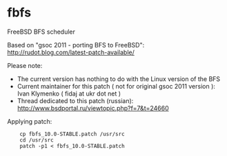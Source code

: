 fbfs
====

FreeBSD BFS scheduler

Based on "gsoc 2011 - porting BFS to FreeBSD": http://rudot.blog.com/latest-patch-available/

Please note:

- The current version has nothing to do with the Linux version of the BFS
- Current maintainer for this patch ( not for original gsoc 2011 version ): Ivan Klymenko ( fidaj at ukr dot net )
- Thread dedicated to this patch (russian): http://www.bsdportal.ru/viewtopic.php?f=7&t=24660

Applying patch:

        cp fbfs_10.0-STABLE.patch /usr/src
        cd /usr/src
        patch -p1 < fbfs_10.0-STABLE.patch


